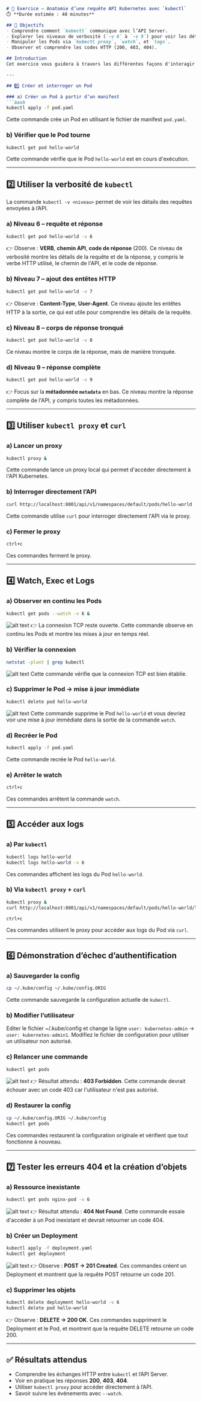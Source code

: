 
```markdown
# 🧪 Exercice – Anatomie d’une requête API Kubernetes avec `kubectl`
⏱️ **Durée estimée : 40 minutes**

## 🎯 Objectifs
- Comprendre comment `kubectl` communique avec l’API Server.
- Explorer les niveaux de verbosité (`-v 6` à `-v 9`) pour voir les détails des requêtes.
- Manipuler les Pods via `kubectl proxy`, `watch`, et `logs`.
- Observer et comprendre les codes HTTP (200, 403, 404).

## Introduction
Cet exercice vous guidera à travers les différentes façons d'interagir avec l'API Kubernetes en utilisant `kubectl`. Vous apprendrez à créer et interroger des Pods, à utiliser différents niveaux de verbosité pour voir les détails des requêtes, à utiliser `kubectl proxy` pour accéder directement à l'API, et à comprendre les codes HTTP retournés par l'API.

---

## 1️⃣ Créer et interroger un Pod

### a) Créer un Pod à partir d’un manifest
```bash
kubectl apply -f pod.yaml
```
Cette commande crée un Pod en utilisant le fichier de manifest `pod.yaml`.

### b) Vérifier que le Pod tourne
```bash
kubectl get pod hello-world
```
Cette commande vérifie que le Pod `hello-world` est en cours d'exécution.

---

## 2️⃣ Utiliser la verbosité de `kubectl`
La commande `kubectl -v <niveau>` permet de voir les détails des requêtes envoyées à l’API.

### a) Niveau 6 – requête et réponse
```bash
kubectl get pod hello-world -v 6
```
👉 Observe : **VERB**, **chemin API**, **code de réponse** (200).
Ce niveau de verbosité montre les détails de la requête et de la réponse, y compris le verbe HTTP utilisé, le chemin de l'API, et le code de réponse.

### b) Niveau 7 – ajout des entêtes HTTP
```bash
kubectl get pod hello-world -v 7
```
👉 Observe : **Content-Type**, **User-Agent**.
Ce niveau ajoute les entêtes HTTP à la sortie, ce qui est utile pour comprendre les détails de la requête.

### c) Niveau 8 – corps de réponse tronqué
```bash
kubectl get pod hello-world -v 8
```
Ce niveau montre le corps de la réponse, mais de manière tronquée.

### d) Niveau 9 – réponse complète
```bash
kubectl get pod hello-world -v 9
```
👉 Focus sur la **métadonnée `metadata`** en bas.
Ce niveau montre la réponse complète de l'API, y compris toutes les métadonnées.

---

## 3️⃣ Utiliser `kubectl proxy` et `curl`

### a) Lancer un proxy
```bash
kubectl proxy &
```
Cette commande lance un proxy local qui permet d'accéder directement à l'API Kubernetes.

### b) Interroger directement l’API
```bash
curl http://localhost:8001/api/v1/namespaces/default/pods/hello-world | head -n 10
```
Cette commande utilise `curl` pour interroger directement l'API via le proxy.

### c) Fermer le proxy
```bash
ctrl+c
```
Ces commandes ferment le proxy.

---

## 4️⃣ Watch, Exec et Logs

### a) Observer en continu les Pods
```bash
kubectl get pods --watch -v 6 &
```
![alt text](image-1.png)
👉 La connexion TCP reste ouverte.
Cette commande observe en continu les Pods et montre les mises à jour en temps réel.

### b) Vérifier la connexion
```bash
netstat -plant | grep kubectl
```
![alt text](image.png)
Cette commande vérifie que la connexion TCP est bien établie.

### c) Supprimer le Pod → mise à jour immédiate
```bash
kubectl delete pod hello-world
```
![alt text](image-2.png)
Cette commande supprime le Pod `hello-world` et vous devriez voir une mise à jour immédiate dans la sortie de la commande `watch`.

### d) Recréer le Pod
```bash
kubectl apply -f pod.yaml
```
Cette commande recrée le Pod `hello-world`.

### e) Arrêter le watch
```bash
ctrl+c
```
Ces commandes arrêtent la commande `watch`.

---

## 5️⃣ Accéder aux logs

### a) Par `kubectl`
```bash
kubectl logs hello-world
kubectl logs hello-world -v 6
```
Ces commandes affichent les logs du Pod `hello-world`.

### b) Via `kubectl proxy` + `curl`
```bash
kubectl proxy &
curl http://localhost:8001/api/v1/namespaces/default/pods/hello-world/log

ctrl+c
```
Ces commandes utilisent le proxy pour accéder aux logs du Pod via `curl`.

---

## 6️⃣ Démonstration d’échec d’authentification

### a) Sauvegarder la config
```bash
cp ~/.kube/config ~/.kube/config.ORIG
```
Cette commande sauvegarde la configuration actuelle de `kubectl`.

### b) Modifier l’utilisateur
Editer le fichier ~/.kube/config et change la ligne `user: kubernetes-admin` → `user: kubernetes-admin1`.
Modifiez le fichier de configuration pour utiliser un utilisateur non autorisé.

### c) Relancer une commande
```bash
kubectl get pods 
```
![alt text](image-3.png)
👉 Résultat attendu : **403 Forbidden**.
Cette commande devrait échouer avec un code 403 car l'utilisateur n'est pas autorisé.

### d) Restaurer la config
```bash
cp ~/.kube/config.ORIG ~/.kube/config
kubectl get pods
```
Ces commandes restaurent la configuration originale et vérifient que tout fonctionne à nouveau.

---

## 7️⃣ Tester les erreurs 404 et la création d’objets

### a) Ressource inexistante
```bash
kubectl get pods nginx-pod -v 6
```
![alt text](image-4.png)
👉 Résultat attendu : **404 Not Found**.
Cette commande essaie d'accéder à un Pod inexistant et devrait retourner un code 404.

### b) Créer un Deployment
```bash
kubectl apply -f deployment.yaml 
kubectl get deployment
```
![alt text](image-5.png)
👉 Observe : **POST → 201 Created**.
Ces commandes créent un Deployment et montrent que la requête POST retourne un code 201.

### c) Supprimer les objets
```bash
kubectl delete deployment hello-world -v 6
kubectl delete pod hello-world
```
👉 Observe : **DELETE → 200 OK**.
Ces commandes suppriment le Deployment et le Pod, et montrent que la requête DELETE retourne un code 200.

---

## ✅ Résultats attendus
- Comprendre les échanges HTTP entre `kubectl` et l’API Server.
- Voir en pratique les réponses **200**, **403**, **404**.
- Utiliser `kubectl proxy` pour accéder directement à l’API.
- Savoir suivre les événements avec `--watch`.

```